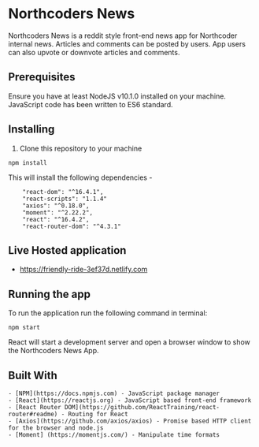 # Northcoders News

Northcoders News is a reddit style front-end news app for Northcoder internal news. Articles and comments can be posted by users. App users can also upvote or downvote articles and comments.

## Prerequisites

Ensure you have at least NodeJS v10.1.0 installed on your machine. JavaScript code has been written to ES6 standard.

## Installing

1.  Clone this repository to your machine

```
npm install
```

This will install the following dependencies -

```
    "react-dom": "^16.4.1",
    "react-scripts": "1.1.4"
    "axios": "^0.18.0",
    "moment": "^2.22.2",
    "react": "^16.4.2",
    "react-router-dom": "^4.3.1"
```

## Live Hosted application

- https://friendly-ride-3ef37d.netlify.com

## Running the app

To run the application run the following command in terminal:

```
npm start
```

React will start a development server and open a browser window to show the Northcoders News App.

## Built With

```
- [NPM](https://docs.npmjs.com) - JavaScript package manager
- [React](https://reactjs.org) - JavaScript based front-end framework
- [React Router DOM](https://github.com/ReactTraining/react-router#readme) - Routing for React
- [Axios](https://github.com/axios/axios) - Promise based HTTP client for the browser and node.js
- [Moment] (https://momentjs.com/) - Manipulate time formats  
```
